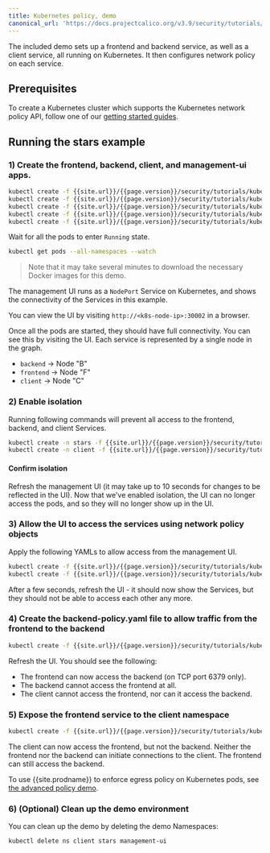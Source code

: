 ```yaml
---
title: Kubernetes policy, demo
canonical_url: 'https://docs.projectcalico.org/v3.9/security/tutorials/kubernetes-policy-demo/kubernetes-demo'
---
```

The included demo sets up a frontend and backend service, as well as a client service, all
running on Kubernetes.  It then configures network policy on each service.

## Prerequisites

To create a Kubernetes cluster which supports the Kubernetes network policy API, follow
one of our [getting started guides]({{site.baseurl}}/{{page.version}}/getting-started/).

## Running the stars example

### 1) Create the frontend, backend, client, and management-ui apps.

```bash
kubectl create -f {{site.url}}/{{page.version}}/security/tutorials/kubernetes-policy-demo/manifests/00-namespace.yaml
kubectl create -f {{site.url}}/{{page.version}}/security/tutorials/kubernetes-policy-demo/manifests/01-management-ui.yaml
kubectl create -f {{site.url}}/{{page.version}}/security/tutorials/kubernetes-policy-demo/manifests/02-backend.yaml
kubectl create -f {{site.url}}/{{page.version}}/security/tutorials/kubernetes-policy-demo/manifests/03-frontend.yaml
kubectl create -f {{site.url}}/{{page.version}}/security/tutorials/kubernetes-policy-demo/manifests/04-client.yaml
```

Wait for all the pods to enter `Running` state.

```bash
kubectl get pods --all-namespaces --watch
```
> Note that it may take several minutes to download the necessary Docker images for this demo.

The management UI runs as a `NodePort` Service on Kubernetes, and shows the connectivity
of the Services in this example.

You can view the UI by visiting `http://<k8s-node-ip>:30002` in a browser.

Once all the pods are started, they should have full connectivity. You can see this by visiting the UI.  Each service is
represented by a single node in the graph.

- `backend` -> Node "B"
- `frontend` -> Node "F"
- `client` -> Node "C"

### 2) Enable isolation

Running following commands will prevent all access to the frontend, backend, and client Services.

```bash
kubectl create -n stars -f {{site.url}}/{{page.version}}/security/tutorials/kubernetes-policy-demo/policies/default-deny.yaml
kubectl create -n client -f {{site.url}}/{{page.version}}/security/tutorials/kubernetes-policy-demo/policies/default-deny.yaml
```

#### Confirm isolation

Refresh the management UI (it may take up to 10 seconds for changes to be reflected in the UI).
Now that we've enabled isolation, the UI can no longer access the pods, and so they will no longer show up in the UI.

### 3) Allow the UI to access the services using network policy objects

Apply the following YAMLs to allow access from the management UI.

```bash
kubectl create -f {{site.url}}/{{page.version}}/security/tutorials/kubernetes-policy-demo/policies/allow-ui.yaml
kubectl create -f {{site.url}}/{{page.version}}/security/tutorials/kubernetes-policy-demo/policies/allow-ui-client.yaml
```

After a few seconds, refresh the UI - it should now show the Services, but they should not be able to access each other any more.

### 4) Create the backend-policy.yaml file to allow traffic from the frontend to the backend

```bash
kubectl create -f {{site.url}}/{{page.version}}/security/tutorials/kubernetes-policy-demo/policies/backend-policy.yaml
```

Refresh the UI.  You should see the following:

- The frontend can now access the backend (on TCP port 6379 only).
- The backend cannot access the frontend at all.
- The client cannot access the frontend, nor can it access the backend.

### 5) Expose the frontend service to the client namespace

```bash
kubectl create -f {{site.url}}/{{page.version}}/security/tutorials/kubernetes-policy-demo/policies/frontend-policy.yaml
```

The client can now access the frontend, but not the backend.  Neither the frontend nor the backend
can initiate connections to the client.  The frontend can still access the backend.

To use {{site.prodname}} to enforce egress policy on Kubernetes pods, see [the advanced policy demo]({{site.baseurl}}/{{page.version}}/security/tutorials/kubernetes-policy-advanced).

### 6) (Optional) Clean up the demo environment

You can clean up the demo by deleting the demo Namespaces:

```bash
kubectl delete ns client stars management-ui
```
